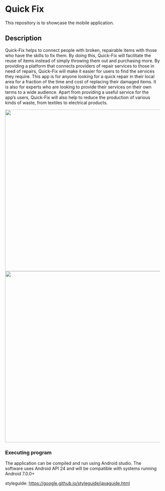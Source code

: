 
# Quick Fix

This repository is to showcase the mobile application.

## Description

Quick-Fix helps to connect people with broken, repairable items with those who have the skills to fix them. By doing this, Quick-Fix will facilitate the reuse of items instead of simply throwing them out and purchasing more. By providing a platform that connects providers of repair services to those in need of repairs, Quick-Fix will make it easier for users to find the services they require. This app is for anyone looking for a quick repair in their local area for a fraction of the time and cost of replacing their damaged items. It is also for experts who are looking to provide their services on their own terms to a wide audience. Apart from providing a useful service for the app’s users, Quick-Fix will also help to reduce the production of various kinds of waste, from textiles to electrical products. 



<img src="https://github.com/thomaslui003/Quick-fix/raw/main/layout1.png" width="807" height="524">
<img src="https://github.com/thomaslui003/Quick-fix/raw/main/layout2.png" width="996" height="555">


### Executing program

The application can be compiled and run using Android studio.
The software uses Android API 24 and will be compatible with systems running Android 7.0.0+


styleguide: https://google.github.io/styleguide/javaguide.html

